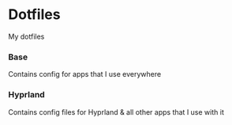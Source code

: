 # Dotfiles
My dotfiles

### Base
Contains config for apps that I use everywhere

### Hyprland
Contains config files for Hyprland & all other apps that I use with it
